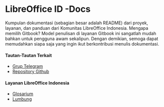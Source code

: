# LibreOffice ID -Docs

Kumpulan dokumentasi \(sebagian besar adalah README\) dari proyek, layanan, dan panduan dari Komunitas LibreOffice Indonesia. Mengapa memilih Gitbook? Model penulisan di layanan Gitbook ini sangatlah mudah bahkan untuk pengguna awam sekalipun. Dengan demikian, semoga dapat memudahkan siapa saja yang ingin ikut berkontribusi menulis dokumentasi.

#### Tautan-Tautan Terkait

* [Grup Telegram](https://t.me/LibreOfficeID)
* [Repository Github](https://github.com/libreofficeid)

#### Layanan LibreOffice Indonesia

* [Glosarium](https://glosarium.libreoffice.id/)
* [Lumbung](https://lumbung.libreoffice.id/)

